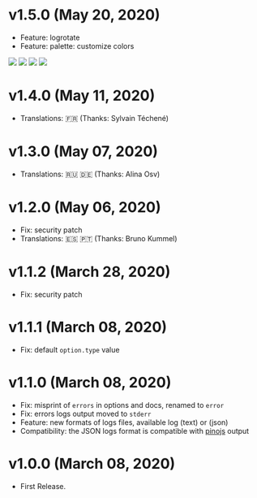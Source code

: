 # v1.5.0 (May 20, 2020)
* Feature: logrotate
* Feature: palette: customize colors

[![](https://img.shields.io/badge/donate-paypal-005EA6.svg?logo=paypal)](https://www.paypal.me/ptkdev) [![](https://img.shields.io/badge/donate-patreon-F87668.svg?logo=patreon)](https://www.patreon.com/ptkdev) [![](https://img.shields.io/badge/donate-sponsors-ea4aaa.svg?logo=github)](https://github.com/sponsors/ptkdev/)  [![](https://img.shields.io/badge/donate-ko--fi-29abe0.svg?logo=ko-fi)](https://ko-fi.com/ptkdev)


# v1.4.0 (May 11, 2020)
* Translations: 🇫🇷 (Thanks: Sylvain Téchené)

# v1.3.0 (May 07, 2020)
* Translations: 🇷🇺 🇩🇪 (Thanks: Alina Osv)

# v1.2.0 (May 06, 2020)
* Fix: security patch
* Translations: 🇪🇸 🇵🇹 (Thanks: Bruno Kummel)

# v1.1.2 (March 28, 2020)
* Fix: security patch

# v1.1.1 (March 08, 2020)
* Fix: default `option.type` value

# v1.1.0 (March 08, 2020)
* Fix: misprint of `errors` in options and docs, renamed to `error`
* Fix: errors logs output moved to `stderr`
* Feature: new formats of logs files, available log (text) or (json)
* Compatibility: the JSON logs format is compatible with [pinojs](https://github.com/pinojs/pino) output

# v1.0.0 (March 08, 2020)
* First Release.